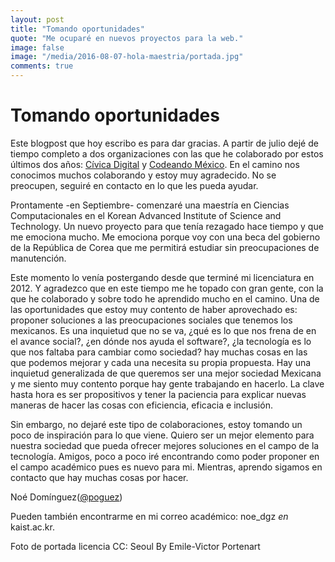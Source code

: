 ```yaml
---
layout: post
title: "Tomando oportunidades"
quote: "Me ocuparé en nuevos proyectos para la web."
image: false
image: "/media/2016-08-07-hola-maestria/portada.jpg"
comments: true
---
```


# Tomando oportunidades

Este blogpost que hoy escribo es para dar gracias. A partir de julio dejé de tiempo completo a dos organizaciones con las que he colaborado por estos últimos dos años: [Cívica Digital](http://civica.digital) y [Codeando México](http://codeandomexico.org). En el camino nos conocimos muchos colaborando y estoy muy agradecido. No se preocupen, seguiré en contacto en lo que les pueda ayudar.

Prontamente -en Septiembre- comenzaré una maestría en Ciencias Computacionales en el Korean Advanced Institute of Science and Technology. Un nuevo proyecto para que tenía rezagado hace tiempo y que me emociona mucho. Me emociona porque voy con una beca del gobierno de la República de Corea que me permitirá estudiar sin preocupaciones de manutención.

Este momento lo venía postergando desde que terminé mi licenciatura en 2012. Y agradezco que en este tiempo me he topado con gran gente, con la que he colaborado y sobre todo he aprendido mucho en el camino. Una de las oportunidades que estoy muy contento de haber aprovechado es: proponer soluciones a las preocupaciones sociales que tenemos los mexicanos. Es una inquietud que no se va, ¿qué es lo que nos frena de en el avance social?, ¿en dónde nos ayuda el software?, ¿la tecnología es lo que nos faltaba para cambiar como sociedad? hay muchas cosas en las que podemos mejorar y cada una necesita su propia propuesta. Hay una inquietud generalizada de que queremos ser una mejor sociedad Mexicana y me siento muy contento porque hay gente trabajando en hacerlo. La clave hasta hora es ser propositivos y tener la paciencia para explicar nuevas maneras de hacer las cosas con eficiencia, eficacia e inclusión.

Sin embargo, no dejaré este tipo de colaboraciones, estoy tomando un poco de inspiración para lo que viene.
Quiero ser un mejor elemento para nuestra sociedad que pueda ofrecer mejores soluciones en el campo de la tecnología. Amigos, poco a poco iré encontrando como poder proponer en el campo académico pues es nuevo para mi. Mientras, aprendo sigamos en contacto que hay muchas cosas por hacer.

Noé Domínguez([@poguez](https://github.com/poguez))

Pueden también encontrarme en mi correo académico: noe_dgz *en* kaist.ac.kr.

Foto de portada licencia CC: Seoul By Emile-Victor Portenart
